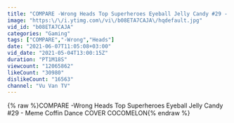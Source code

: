 ```yaml
---
title: "COMPARE -Wrong Heads Top Superheroes Eyeball Jelly Candy #29 - Meme Coffin Dance COVER COCOMELON"
image: "https:\/\/i.ytimg.com\/vi\/b08ETA7CAJA\/hqdefault.jpg"
vid_id: "b08ETA7CAJA"
categories: "Gaming"
tags: ["COMPARE","-Wrong","Heads"]
date: "2021-06-07T11:05:08+03:00"
vid_date: "2021-05-04T13:00:15Z"
duration: "PT1M18S"
viewcount: "12065862"
likeCount: "30980"
dislikeCount: "16563"
channel: "Vu Van TV"
---
```

{% raw %}COMPARE -Wrong Heads Top Superheroes Eyeball Jelly Candy #29 - Meme Coffin Dance COVER COCOMELON{% endraw %}
